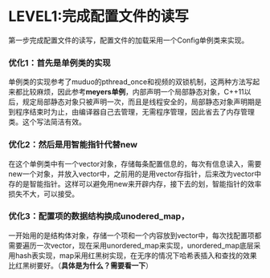 # LEVEL1:完成配置文件的读写

[^level1]: 2019年7月8日  23：00

第一步完成配置文件的读写，配置文件的加载采用一个Config单例类来实现。

### **优化1：首先是单例类的实现**

单例类的实现参考了muduo的pthread_once和视频的双锁机制，这两种方法写起来都比较麻烦，因此参考**meyers单例**，内部声明一个局部静态对象，C++11以后，规定局部静态对象只被声明一次，而且是线程安全的，局部静态对象声明期是到程序结束时为止，由编译器自己去管理，无需程序管理，因此省去了内存管理类。这个写法简洁有效。

### 优化2：然后是用智能指针代替new

在这个单例类中有一个vector对象，存储每条配置信息的，每次有信息读入，需要new一个对象，并放入vector中，之前用的是用vector存指针，后来改为vector中存的是智能指针。这样可以避免用new来开辟内存，接下去的划，智能指针的效率损失不大，可以接受。

### 优化3：配置项的数据结构换成unodered_map，

一开始用的是结构体对象，存储一个项和一个内容放到vector中，每次找配置项都需要遍历一次vector，现在采用unordered_map来实现，unordered_map底层采用hash表实现，map采用红黑树实现，在无序的情况下哈希表插入和查找的效果比红黑树要好。（**具体是为什么？需要看一下**）

